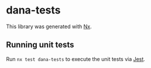 # dana-tests

This library was generated with [Nx](https://nx.dev).

## Running unit tests

Run `nx test dana-tests` to execute the unit tests via [Jest](https://jestjs.io).
